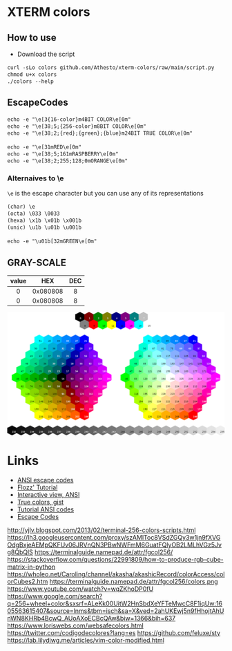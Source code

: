 # XTERM colors

## How to use
 - Download the script
```
curl -sLo colors github.com/Athesto/xterm-colors/raw/main/script.py
chmod u+x colors
./colors --help
```
## EscapeCodes
```
echo -e "\e[3{16-color}m4BIT COLOR\e[0m"
echo -e "\e[38;5;{256-color}m8BIT COLOR\e[0m"
echo -e "\e[38;2;{red};{green};{blue}m24BIT TRUE COLOR\e[0m"

echo -e "\e[31mRED\e[0m"
echo -e "\e[38;5;161mRASPBERRY\e[0m"
echo -e "\e[38;2;255;128;0mORANGE\e[0m"
```
### Alternaives to \e
`\e` is the escape character but you can use any of its representations
```
(char) \e 
(octa) \033 \0033
(hexa) \x1b \x01b \x001b
(unic) \u1b \u01b \u001b

echo -e "\u01b[32mGREEN\e[0m"
```


## GRAY-SCALE
|value |   HEX   |DEC  |
|:----:|---------|:---:|
|0     | 0x080808|8|
|0     | 0x080808|8|


![imagecodes]
# Links
 - [ANSI escape codes][wiki_ansi]
 - [Flozz' Tutorial][tuto_flozz]
 - [Interactive view, ANSI][dynamic_1]
 - [True colors, gist][gist_trueColors]
 - [Tutorial ANSI codes][tuto_ansi1]
 - [Escape Codes][list_esc]

http://yjlv.blogspot.com/2013/02/terminal-256-colors-scripts.html
https://lh3.googleusercontent.com/proxy/szAMlToc8VSdZGQy3w1jn9fXVGOdgBxjeAEMpQKFUv06JRVnQN3PBwNWFmM6GuatFQlyOB2LMLhVGz5Jvg8QbQlS
https://terminalguide.namepad.de/attr/fgcol256/
https://stackoverflow.com/questions/22991809/how-to-produce-rgb-cube-matrix-in-python
https://wholeo.net/Caroling/channel/akasha/akashicRecord/colorAccess/colorCubes2.htm
https://terminalguide.namepad.de/attr/fgcol256/colors.png
https://www.youtube.com/watch?v=wqZKhoDP0fU
https://www.google.com/search?q=256+wheel+color&sxsrf=ALeKk00UitW2HnSbdXeYFTeMwcC8F1iqUw:1605563615407&source=lnms&tbm=isch&sa=X&ved=2ahUKEwj5n9fHhojtAhUnWN8KHRb4BcwQ_AUoAXoECBcQAw&biw=1366&bih=637
https://www.loriswebs.com/websafecolors.html
https://twitter.com/codigodecolores?lang=es
https://github.com/feluxe/sty
https://lab.lilydjwg.me/articles/vim-color-modified.html

<!--links-->
[imagecodes]:assets/xterm256.png
[wiki_ansi]:https://en.wikipedia.org/wiki/ANSI_escape_code#SGR_parameters
[tuto_ansi1]:https://www.lihaoyi.com/post/BuildyourownCommandLinewithANSIescapecodes.html
[tuto_flozz]:https://misc.flogisoft.com/bash/tip_colors_and_formatting
[dynamic_1]:http://the-light.com/colclick.html
[gist_trueColors]:https://gist.github.com/sindresorhus/bed863fb8bedf023b833c88c322e44f9
[list_esc]:https://gist.github.com/fnky/458719343aabd01cfb17a3a4f7296797
